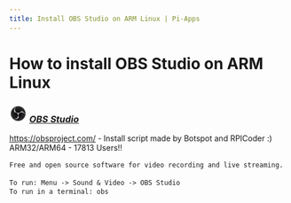 ```yaml
---
title: Install OBS Studio on ARM Linux | Pi-Apps
---
```

# How to install OBS Studio on ARM Linux

### <img src="/img/app-icons/OBS Studio/icon-64.png" height=32> ***[OBS Studio](https://github.com/Botspot/pi-apps/tree/master/apps/OBS%20Studio)***
https://obsproject.com/ - Install script made by Botspot and RPICoder :)<br />
ARM32/ARM64 - 17813 Users!!
```
Free and open source software for video recording and live streaming.

To run: Menu -> Sound & Video -> OBS Studio
To run in a terminal: obs
```
